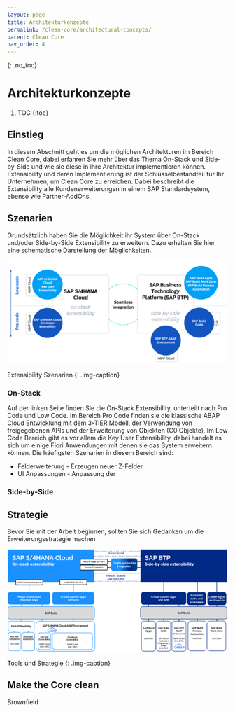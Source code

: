 ```yaml
---
layout: page
title: Architekturkonzepte
permalink: /clean-core/architectural-concepts/
parent: Clean Core
nav_order: 4
---
```


{: .no_toc}
# Architekturkonzepte

1. TOC
{:toc}


## Einstieg

In diesem Abschnitt geht es um die möglichen Architekturen im Bereich Clean Core, dabei erfahren Sie mehr über das Thema On-Stack und Side-by-Side und wie sie diese in ihre Architektur implementieren können. Extensibility und deren Implementierung ist der Schlüsselbestandteil für Ihr Unternehmen, um Clean Core zu erreichen. Dabei beschreibt die Extensibility alle Kundenerweiterungen in einem SAP Standardsystem, ebenso wie Partner-AddOns.


## Szenarien

Grundsätzlich haben Sie die Möglichkeit ihr System über On-Stack und/oder Side-by-Side Extensibility zu erweitern. Dazu erhalten Sie hier eine schematische Darstellung der Möglichkeiten. 

![Extensibility Szenarien](./img/image-08.png)

Extensibility Szenarien
{: .img-caption}


### On-Stack

Auf der linken Seite finden Sie die On-Stack Extensibility, unterteilt nach Pro Code und Low Code. Im Bereich Pro Code finden sie die klassische ABAP Cloud Entwicklung mit dem 3-TIER Modell, der Verwendung von freigegebenen APIs und der Erweiterung von Objekten (C0 Objekte). Im Low Code Bereich gibt es vor allem die Key User Extensibility, dabei handelt es sich um einige Fiori Anwendungen mit denen sie das System erweitern können. Die häufigsten Szenarien in diesem Bereich sind:

- Felderweiterung - Erzeugen neuer Z-Felder 
- UI Anpassungen - Anpassung der 

### Side-by-Side


## Strategie

Bevor Sie mit der Arbeit beginnen, sollten Sie sich Gedanken um die Erweiterungsstrategie machen

![Tools und Strategie](./img/image-09.png)

Tools und Strategie
{: .img-caption}


## Make the Core clean

Brownfield
